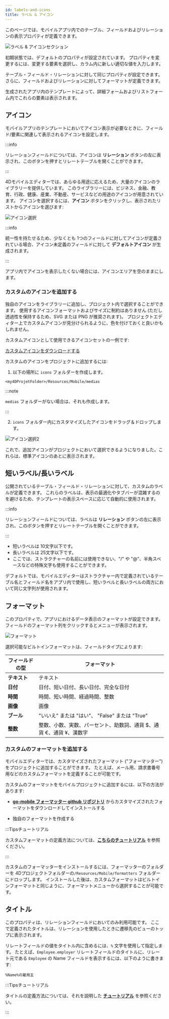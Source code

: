 ```yaml
---
id: labels-and-icons
title: ラベル & アイコン
---
```


このページでは、モバイルアプリ内でのテーブル、フィールドおよびリレーションの表示プロパティが定義できます。

![ラベル & アイコンセクション](img/Labels-&-icons-section-4D-for-iOS.png)

初期状態では、デフォルトのプロパティが設定されています。 プロパティを変更するには、変更する要素を選択し、カラム内に新しい適切な値を入力します。

テーブル・フィールド・リレーションに対して同じプロパティが設定できます。 さらに、フィールドおよびリレーションに対してフォーマットが定義できます。

生成されたアプリ内のテンプレートによって、詳細フォームおよびリストフォーム内でこれらの要素は表示されます。


## アイコン

モバイルアプリのテンプレートにおいてアイコン表示が必要なときに、フィールド/要素に関連して表示されるアイコンを設定します。

:::info

リレーションフィールドについては、アイコンは **リレーション** ボタンの左に表示され、このボタンを押すとリレートテーブルを開くことができます。

:::

4Dモバイルエディターでは、あらゆる用途に応えるため、大量のアイコンのライブラリーを提供しています。 このライブラリーには、ビジネス、金融、教育、行政、健康、産業、不動産、サービスなどの用途のアイコンが用意されています。 アイコンを選択するには、**アイコン** ボタンをクリックし、表示されたリストからアイコンを選びます:

![アイコン選択](img/icon-library.png)

:::info

統一性を持たせるため、少なくとも 1つのフィールドに対してアイコンが定義されている場合、アイコン未定義のフィールドに対して **デフォルトアイコン** が生成されます。

:::

アプリ内でアイコンを表示したくない場合には、アイコンエリアを空のままにします。


### カスタムのアイコンを追加する

独自のアイコンをライブラリーに追加し、プロジェクト内で選択することができます。 使用するアイコンフォーマットおよびサイズに制約はありません (ただし透過性を保持するため、SVG または PNG が推奨されます)。 プロジェクトエディター上でカスタムアイコンが見分けられるように、色を付けておくと良いかもしれません。

カスタムアイコンとして使用できるアイコンセットの一例です:

<div className="center-button">
<a
  className="button button--primary"
  href="https://github.com/4d-go-mobile/tutorial-CustomIcons/releases/latest/download/tutorial-CustomIcons.zip">
  カスタムアイコンをダウンロードする
</a>
</div>

カスタムのアイコンをプロジェクトに追加するには:

1. 以下の場所に `icons` フォルダーを作成します。

```
<my4DProjetFolder>/Resources/Mobile/medias
```

:::note

`medias` フォルダーがない場合は、それも作成します。

:::

2. `icons` フォルダー内にカスタマイズしたアイコンをドラッグ＆ドロップします。

![アイコン選択2](img/mobile-folder-custom-icons.png)

これで、追加アイコンがプロジェクトにおいて選択できるようになりました。これらは、標準アイコンのあとに表示されます。




## 短いラベル/長いラベル

公開されているテーブル・フィールド・リレーションに対して、カスタムのラベルが定義できます。 これらのラベルは、表示の最適化やタブバーが混雑するのを避けるため、テンプレートの表示スペースに応じて自動的に使用されます。

:::info

リレーションフィールドについては、ラベルは **リレーション** ボタンの左に表示され、このボタンを押すとリレートテーブルを開くことができます。

:::

- 短いラベルは 10文字以下です。
- 長いラベルは 25文字以下です。
- ここでは、ストラクチャーの名前には使用できない、"/" や "@"、半角スペースなどの特殊文字も使用することができます。

デフォルトでは、モバイルエディターはストラクチャー内で定義されているテーブル名とフィールド名をアプリ内で使用し、短いラベルと長いラベルの両方において同じ文字列が使用されます。


## フォーマット

このプロパティで、アプリにおけるデータ表示のフォーマットが設定できます。 フィールドのフォーマット列をクリックするとメニューが表示されます。

![フォーマット](img/formats-menu.png)

選択可能なビルトインフォーマットは、フィールドタイプによります:

| フィールドの型  | フォーマット                                |
| -------- | ------------------------------------- |
| **テキスト** | テキスト                                  |
| **日付**   | 日付、短い日付、長い日付、完全な日付                    |
| **時間**   | 時間、短い時間、経過時間、整数                       |
| **画像**   | 画像                                    |
| **ブール**  | "いいえ" または "はい"、 "False" または "True"    |
| **整数**   | 整数、小数、実数、パーセント、助数詞、通貨 $、通貨 €、通貨 ¥、漢数字 |


### カスタムのフォーマットを追加する

モバイルエディターでは、カスタマイズされたフォーマット ("フォーマッター") をプロジェクトに追加することができます。 たとえば、メール用、請求書番号用などのカスタムフォーマットを定義することが可能です。

カスタムのフォーマットをモバイルプロジェクトに追加するには、以下の方法があります:

- [**go-mobile フォーマッター github リポジトリ**](https://4d-go-mobile.github.io/gallery/#/type/formatter) からカスタマイズされたフォーマットをダウンロードしてインストールする

- 独自のフォーマットを作成する

:::Tipsチュートリアル

カスタムフォーマットの定義方法については、[**こちらのチュートリアル**](../tutorials/data-formatter/create-data-formatter) を参照ください。

:::

カスタムのフォーマッターをインストールするには、フォーマッターのフォルダーを 4Dプロジェクトフォルダーの`/Resources/Mobile/formatters` フォルダーにドロップします。 インストールした後は、カスタムフォーマットはビルトインフォーマットと同じように、フォーマットメニューから選択することが可能です。


## タイトル

このプロパティは、リレーションフィールドにおいてのみ利用可能です。 ここで定義されたタイトルは、リレーションを使用したときに遷移先のビューのトップに表示されます。

リレートフィールドの値をタイトル内に含めるには、`%` 文字を使用して指定します。 たとえば、`Employee.employer` リレートフィールドのタイトルに、リレート元である `Employee` の Name フィールドを表示するには、以下のように書きます:

```
%Name%の雇用主
```

:::Tipsチュートリアル

タイトルの定義方法については、それを説明した [**チュートリアル**](../tutorials/relations/one-to-many-title-definition) を参照ください。

:::
